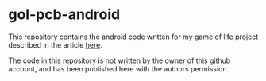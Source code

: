 # gol-pcb-android

This repository contains the android code written for my game of life project
described in the article [here][1].

The code in this repository is not written by the owner of this github account,
and has been published here with the authors permission.

  [1]: https://ryhl.io/gol-pcb.html
